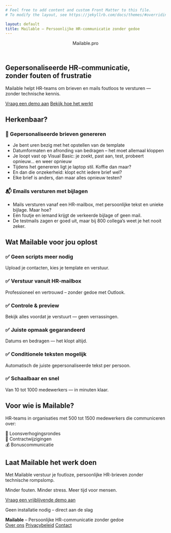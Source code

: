 ```yaml
---
# Feel free to add content and custom Front Matter to this file.
# To modify the layout, see https://jekyllrb.com/docs/themes/#overriding-theme-defaults

layout: default
title: Mailable – Persoonlijke HR-communicatie zonder gedoe
---
```



<!-- Header met logo -->
<header class="bg-slate-900 text-white py-4 px-6">
  <div class="max-w-7xl mx-auto flex items-center justify-between">
    <div class="text-2xl font-bold text-white tracking-tight">Mailable.pro</div>
  </div>
</header>

<!-- Hero Section -->
<section class="bg-gradient-to-r from-sky-900 to-slate-800 text-white py-28 px-6 text-center">
  <h1 class="text-5xl md:text-6xl font-extrabold mb-6 leading-tight">Gepersonaliseerde HR-communicatie,<br><span class="text-lime-400">zonder fouten of frustratie</span></h1>
  <p class="text-xl md:text-2xl mb-10 max-w-2xl mx-auto">
    Mailable helpt HR-teams om brieven en mails foutloos te versturen — zonder technische kennis.
  </p>
  <div class="flex flex-col sm:flex-row justify-center gap-4">
    <a href="#cta" class="bg-lime-400 text-slate-900 font-semibold py-4 px-8 rounded-full shadow-lg hover:bg-lime-300 transition">Vraag een demo aan</a>
    <a href="#hoe-werkt-het" class="border border-white py-4 px-8 rounded-full hover:bg-white hover:text-slate-900 transition">Bekijk hoe het werkt</a>
  </div>
</section>

<!-- Frustraties Section -->
<section class="bg-white py-24 px-6" id="frustraties">
  <div class="max-w-6xl mx-auto">
    <h2 class="text-4xl font-bold text-center mb-16 text-slate-800">Herkenbaar?</h2>
    <div class="grid md:grid-cols-2 gap-16">
      <div class="bg-slate-50 p-8 rounded-2xl shadow-md">
        <h3 class="text-2xl font-semibold mb-6 text-slate-900">📄 Gepersonaliseerde brieven genereren</h3>
        <ul class="list-disc list-inside space-y-3 text-slate-700 text-lg">
          <li>Je bent uren bezig met het opstellen van de template</li>
          <li>Datumformaten en afronding van bedragen – het moet allemaal kloppen</li>
          <li>Je loopt vast op Visual Basic: je zoekt, past aan, test, probeert opnieuw… en weer opnieuw</li>
          <li>Tijdens het genereren ligt je laptop stil. Koffie dan maar?</li>
          <li>En dan die onzekerheid: klopt echt iedere brief wel?</li>
          <li>Elke brief is anders, dan maar alles opnieuw testen?</li>
        </ul>
      </div>
      <div class="bg-slate-50 p-8 rounded-2xl shadow-md">
        <h3 class="text-2xl font-semibold mb-6 text-slate-900">📬 Emails versturen met bijlagen</h3>
        <ul class="list-disc list-inside space-y-3 text-slate-700 text-lg">
          <li>Mails versturen vanaf een HR-mailbox, met persoonlijke tekst en unieke bijlage. Maar hoe?</li>
          <li>Eén foutje en iemand krijgt de verkeerde bijlage of geen mail.</li>
          <li>De testmails zagen er goed uit, maar bij 800 collega’s weet je het nooit zeker.</li>
        </ul>
      </div>
    </div>
  </div>
</section>

<!-- Oplossing Section -->
<section class="bg-gradient-to-b from-white to-slate-50 py-24 px-6">
  <div class="max-w-7xl mx-auto text-center">
    <h2 class="text-4xl font-bold mb-16 text-slate-800">Wat Mailable voor jou oplost</h2>
    <div class="grid md:grid-cols-3 gap-10 text-left">
      <div class="bg-white p-8 rounded-2xl shadow-xl hover:shadow-2xl transition">
        <h3 class="font-bold text-xl mb-2 text-slate-900">✅ Geen scripts meer nodig</h3>
        <p class="text-slate-600">Upload je contacten, kies je template en verstuur.</p>
      </div>
      <div class="bg-white p-8 rounded-2xl shadow-xl hover:shadow-2xl transition">
        <h3 class="font-bold text-xl mb-2 text-slate-900">✅ Verstuur vanuit HR-mailbox</h3>
        <p class="text-slate-600">Professioneel en vertrouwd – zonder gedoe met Outlook.</p>
      </div>
      <div class="bg-white p-8 rounded-2xl shadow-xl hover:shadow-2xl transition">
        <h3 class="font-bold text-xl mb-2 text-slate-900">✅ Controle & preview</h3>
        <p class="text-slate-600">Bekijk alles voordat je verstuurt — geen verrassingen.</p>
      </div>
      <div class="bg-white p-8 rounded-2xl shadow-xl hover:shadow-2xl transition">
        <h3 class="font-bold text-xl mb-2 text-slate-900">✅ Juiste opmaak gegarandeerd</h3>
        <p class="text-slate-600">Datums en bedragen — het klopt altijd.</p>
      </div>
      <div class="bg-white p-8 rounded-2xl shadow-xl hover:shadow-2xl transition">
        <h3 class="font-bold text-xl mb-2 text-slate-900">✅ Conditionele teksten mogelijk</h3>
        <p class="text-slate-600">Automatisch de juiste gepersonaliseerde tekst per persoon.</p>
      </div>
      <div class="bg-white p-8 rounded-2xl shadow-xl hover:shadow-2xl transition">
        <h3 class="font-bold text-xl mb-2 text-slate-900">✅ Schaalbaar en snel</h3>
        <p class="text-slate-600">Van 10 tot 1000 medewerkers — in minuten klaar.</p>
      </div>
    </div>
  </div>
</section>

<!-- Doelgroep Section -->
<section class="bg-white py-24 px-6">
  <div class="max-w-5xl mx-auto text-center">
    <h2 class="text-4xl font-bold mb-10 text-slate-800">Voor wie is Mailable?</h2>
    <p class="mb-6 text-slate-700 text-lg">HR-teams in organisaties met 500 tot 1500 medewerkers die communiceren over:</p>
    <div class="grid md:grid-cols-3 gap-6 mt-10">
      <div class="p-6 bg-sky-50 rounded-xl shadow">👥 Loonsverhogingsrondes</div>
      <div class="p-6 bg-sky-50 rounded-xl shadow">📜 Contractwijzigingen</div>
      <div class="p-6 bg-sky-50 rounded-xl shadow">💰 Bonuscommunicatie</div>
    </div>
  </div>
</section>

<!-- CTA Section -->
<section class="bg-sky-900 text-white py-28 px-6 text-center" id="cta">
  <h2 class="text-4xl font-bold mb-6">Laat Mailable het werk doen</h2>
  <p class="mb-8 text-xl max-w-2xl mx-auto">
    Met Mailable verstuur je foutloze, persoonlijke HR-brieven zonder technische rompslomp.
  </p>
  <p class="mb-8 text-xl max-w-2xl mx-auto">
    Minder fouten. Minder stress. Meer tijd voor mensen.
  </p>
  <a href="#" class="bg-lime-400 text-slate-900 font-semibold py-4 px-10 rounded-full shadow-lg hover:bg-lime-300 transition">Vraag een vrijblijvende demo aan</a>
  <p class="text-sm mt-6 text-slate-300">Geen installatie nodig – direct aan de slag</p>
</section>

<!-- Footer -->
<footer class="bg-slate-800 py-12 px-6 text-slate-300">
  <div class="max-w-6xl mx-auto flex flex-col md:flex-row justify-between items-center text-center md:text-left">
    <div class="mb-6 md:mb-0">
      <strong class="text-white">Mailable</strong> – Persoonlijke HR-communicatie zonder gedoe
    </div>
    <div class="space-x-4 text-sm">
      <a href="#" class="hover:text-white">Over ons</a>
      <a href="#" class="hover:text-white">Privacybeleid</a>
      <a href="mailto:support@mailable.nl" class="hover:text-white">Contact</a>
    </div>
  </div>
</footer>
